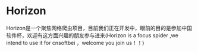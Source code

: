 Horizon
=======

Horizon是一个聚焦网络爬虫项目，目前我们正在开发中，眼前的目的是参加中国软件杯，欢迎有这方面兴趣的朋友参与进来(Horizon is a focus spider ,we intend to use it for cnsoftbei ，welcome you join us！！)